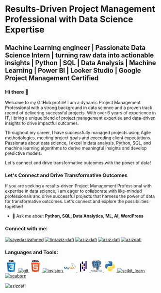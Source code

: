 

# Results-Driven Project Management Professional with Data Science Expertise

## Machine Learning engineer | Passionate Data Science Intern | turning raw data into actionable insights | Python | SQL | Data Analysis | Machine Learning | Power BI | Looker Studio | Google Project Management Certified

### Hi there 👋

Welcome to my GitHub profile! I am a dynamic Project Management Professional with a strong background in data science and a proven track record of delivering successful projects. With over 6 years of experience in IT, I bring a unique blend of project management expertise and data-driven insights to drive impactful outcomes.

Throughout my career, I have successfully managed projects using Agile methodologies, meeting project goals and exceeding client expectations. Passionate about data science, I excel in data analysis, Python, SQL, and machine learning algorithms to derive meaningful insights and develop predictive models.

Let's connect and drive transformative outcomes with the power of data!

### **Let's Connect and Drive Transformative Outcomes**

If you are seeking a results-driven Project Management Professional with expertise in data science, I am eager to collaborate with like-minded professionals and drive successful projects that harness the power of data for transformative outcomes. Let's connect and explore the possibilities together!



- 💬 Ask me about **Python, SQL, Data Analytics, ML, AI, WordPress**

<h3 align="left">Connect with me:</h3>
<p align="left">
<a href="https://twitter.com/sayedazizahmed" target="blank"><img align="center" src="https://raw.githubusercontent.com/rahuldkjain/github-profile-readme-generator/master/src/images/icons/Social/twitter.svg" alt="sayedazizahmed" height="30" width="40" /></a>
<a href="https://linkedin.com/in/aziz-dafi" target="blank"><img align="center" src="https://raw.githubusercontent.com/rahuldkjain/github-profile-readme-generator/master/src/images/icons/Social/linked-in-alt.svg" alt="/in/aziz-dafi" height="30" width="40" /></a>
<a href="https://fb.com/aziz.dafi" target="blank"><img align="center" src="https://raw.githubusercontent.com/rahuldkjain/github-profile-readme-generator/master/src/images/icons/Social/facebook.svg" alt="aziz.dafi" height="30" width="40" /></a>
<a href="https://instagram.com/aziz.dafi" target="blank"><img align="center" src="https://raw.githubusercontent.com/rahuldkjain/github-profile-readme-generator/master/src/images/icons/Social/instagram.svg" alt="aziz.dafi" height="30" width="40" /></a>
<a href="https://www.hackerrank.com/aziz_dafi" target="blank"><img align="center" src="https://raw.githubusercontent.com/rahuldkjain/github-profile-readme-generator/master/src/images/icons/Social/hackerrank.svg" alt="azizdafi" height="30" width="40" /></a>
</p>

<h3 align="left">Languages and Tools:</h3>
<p align="left"> <a href="https://www.w3schools.com/css/" target="_blank" rel="noreferrer"> <img src="https://raw.githubusercontent.com/devicons/devicon/master/icons/css3/css3-original-wordmark.svg" alt="css3" width="40" height="40"/> </a> <a href="https://git-scm.com/" target="_blank" rel="noreferrer"> <img src="https://www.vectorlogo.zone/logos/git-scm/git-scm-icon.svg" alt="git" width="40" height="40"/> </a> <a href="https://www.w3.org/html/" target="_blank" rel="noreferrer"> <img src="https://raw.githubusercontent.com/devicons/devicon/master/icons/html5/html5-original-wordmark.svg" alt="html5" width="40" height="40"/> </a> <a href="https://www.invisionapp.com/" target="_blank" rel="noreferrer"> <img src="https://www.vectorlogo.zone/logos/invisionapp/invisionapp-icon.svg" alt="invision" width="40" height="40"/> </a> <a href="https://www.mysql.com/" target="_blank" rel="noreferrer"> <img src="https://raw.githubusercontent.com/devicons/devicon/master/icons/mysql/mysql-original-wordmark.svg" alt="mysql" width="40" height="40"/> </a> <a href="https://pandas.pydata.org/" target="_blank" rel="noreferrer"> <img src="https://raw.githubusercontent.com/devicons/devicon/2ae2a900d2f041da66e950e4d48052658d850630/icons/pandas/pandas-original.svg" alt="pandas" width="40" height="40"/> </a> <a href="https://www.postgresql.org" target="_blank" rel="noreferrer"> <img src="https://raw.githubusercontent.com/devicons/devicon/master/icons/postgresql/postgresql-original-wordmark.svg" alt="postgresql" width="40" height="40"/> </a> <a href="https://www.python.org" target="_blank" rel="noreferrer"> <img src="https://raw.githubusercontent.com/devicons/devicon/master/icons/python/python-original.svg" alt="python" width="40" height="40"/> </a> <a href="https://scikit-learn.org/" target="_blank" rel="noreferrer"> <img src="https://upload.wikimedia.org/wikipedia/commons/0/05/Scikit_learn_logo_small.svg" alt="scikit_learn" width="40" height="40"/> </a> <a href="https://seaborn.pydata.org/" target="_blank" rel="noreferrer"> <img src="https://seaborn.pydata.org/_images/logo-mark-lightbg.svg" alt="seaborn" width="40" height="40"/> </a> </p>

<p><img align="center" src="https://github-readme-streak-stats.herokuapp.com/?user=azizdafi&" alt="azizdafi" /></p>

